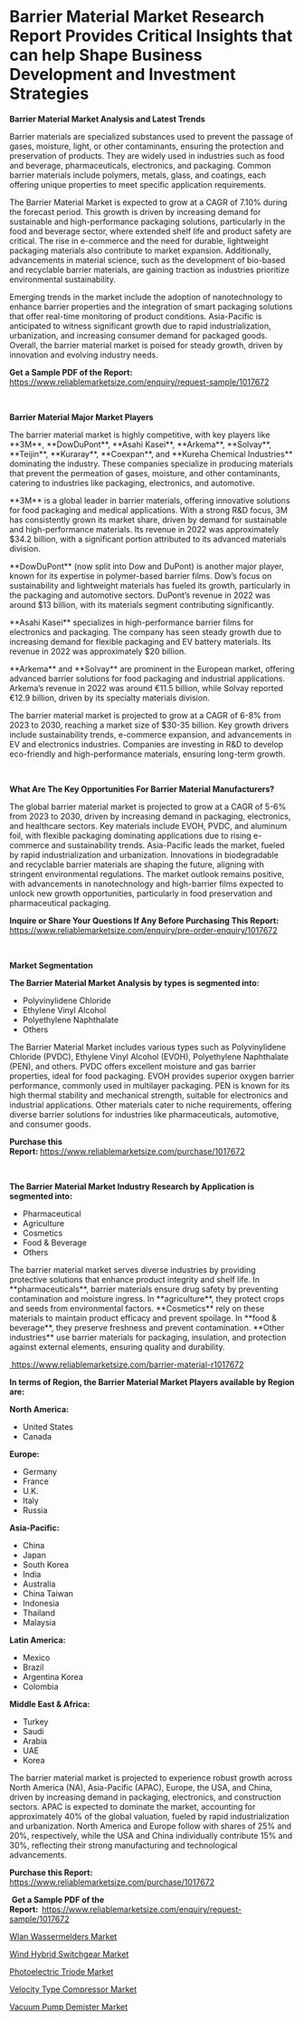 <p><h1>Barrier Material Market Research Report Provides Critical Insights that can help Shape Business Development and Investment Strategies</h1></p><p><strong>Barrier Material Market Analysis and Latest Trends</strong></p>
<p><p>Barrier materials are specialized substances used to prevent the passage of gases, moisture, light, or other contaminants, ensuring the protection and preservation of products. They are widely used in industries such as food and beverage, pharmaceuticals, electronics, and packaging. Common barrier materials include polymers, metals, glass, and coatings, each offering unique properties to meet specific application requirements.</p><p>The Barrier Material Market is expected to grow at a CAGR of 7.10% during the forecast period. This growth is driven by increasing demand for sustainable and high-performance packaging solutions, particularly in the food and beverage sector, where extended shelf life and product safety are critical. The rise in e-commerce and the need for durable, lightweight packaging materials also contribute to market expansion. Additionally, advancements in material science, such as the development of bio-based and recyclable barrier materials, are gaining traction as industries prioritize environmental sustainability.</p><p>Emerging trends in the market include the adoption of nanotechnology to enhance barrier properties and the integration of smart packaging solutions that offer real-time monitoring of product conditions. Asia-Pacific is anticipated to witness significant growth due to rapid industrialization, urbanization, and increasing consumer demand for packaged goods. Overall, the barrier material market is poised for steady growth, driven by innovation and evolving industry needs.</p></p>
<p><strong>Get a Sample PDF of the Report:&nbsp;</strong> <a href="https://www.reliablemarketsize.com/enquiry/request-sample/1017672?utm_campaign=1991&utm_medium=2&utm_source=Github&utm_content=ia&utm_term=24012025&utm_id=barrier-material">https://www.reliablemarketsize.com/enquiry/request-sample/1017672</a></p>
<p>&nbsp;</p>
<p><strong>Barrier Material Major Market Players</strong></p>
<p><p>The barrier material market is highly competitive, with key players like **3M**, **DowDuPont**, **Asahi Kasei**, **Arkema**, **Solvay**, **Teijin**, **Kuraray**, **Coexpan**, and **Kureha Chemical Industries** dominating the industry. These companies specialize in producing materials that prevent the permeation of gases, moisture, and other contaminants, catering to industries like packaging, electronics, and automotive.</p><p>**3M** is a global leader in barrier materials, offering innovative solutions for food packaging and medical applications. With a strong R&D focus, 3M has consistently grown its market share, driven by demand for sustainable and high-performance materials. Its revenue in 2022 was approximately $34.2 billion, with a significant portion attributed to its advanced materials division.</p><p>**DowDuPont** (now split into Dow and DuPont) is another major player, known for its expertise in polymer-based barrier films. Dow’s focus on sustainability and lightweight materials has fueled its growth, particularly in the packaging and automotive sectors. DuPont’s revenue in 2022 was around $13 billion, with its materials segment contributing significantly.</p><p>**Asahi Kasei** specializes in high-performance barrier films for electronics and packaging. The company has seen steady growth due to increasing demand for flexible packaging and EV battery materials. Its revenue in 2022 was approximately $20 billion.</p><p>**Arkema** and **Solvay** are prominent in the European market, offering advanced barrier solutions for food packaging and industrial applications. Arkema’s revenue in 2022 was around €11.5 billion, while Solvay reported €12.9 billion, driven by its specialty materials division.</p><p>The barrier material market is projected to grow at a CAGR of 6-8% from 2023 to 2030, reaching a market size of $30-35 billion. Key growth drivers include sustainability trends, e-commerce expansion, and advancements in EV and electronics industries. Companies are investing in R&D to develop eco-friendly and high-performance materials, ensuring long-term growth.</p></p>
<p>&nbsp;</p>
<p><strong>What Are The Key Opportunities For Barrier Material Manufacturers?</strong></p>
<p><p>The global barrier material market is projected to grow at a CAGR of 5-6% from 2023 to 2030, driven by increasing demand in packaging, electronics, and healthcare sectors. Key materials include EVOH, PVDC, and aluminum foil, with flexible packaging dominating applications due to rising e-commerce and sustainability trends. Asia-Pacific leads the market, fueled by rapid industrialization and urbanization. Innovations in biodegradable and recyclable barrier materials are shaping the future, aligning with stringent environmental regulations. The market outlook remains positive, with advancements in nanotechnology and high-barrier films expected to unlock new growth opportunities, particularly in food preservation and pharmaceutical packaging.</p></p>
<p><strong>Inquire or Share Your Questions If Any Before Purchasing This Report:</strong> <a href="https://www.reliablemarketsize.com/enquiry/pre-order-enquiry/1017672?utm_campaign=1991&utm_medium=2&utm_source=Github&utm_content=ia&utm_term=24012025&utm_id=barrier-material">https://www.reliablemarketsize.com/enquiry/pre-order-enquiry/1017672</a></p>
<p>&nbsp;</p>
<p><strong>Market Segmentation</strong></p>
<p><strong>The Barrier Material Market Analysis by types is segmented into:</strong></p>
<p><ul><li>Polyvinylidene Chloride</li><li>Ethylene Vinyl Alcohol</li><li>Polyethylene Naphthalate</li><li>Others</li></ul></p>
<p><p>The Barrier Material Market includes various types such as Polyvinylidene Chloride (PVDC), Ethylene Vinyl Alcohol (EVOH), Polyethylene Naphthalate (PEN), and others. PVDC offers excellent moisture and gas barrier properties, ideal for food packaging. EVOH provides superior oxygen barrier performance, commonly used in multilayer packaging. PEN is known for its high thermal stability and mechanical strength, suitable for electronics and industrial applications. Other materials cater to niche requirements, offering diverse barrier solutions for industries like pharmaceuticals, automotive, and consumer goods.</p></p>
<p><strong>Purchase this Report:&nbsp;</strong><a href="https://www.reliablemarketsize.com/purchase/1017672?utm_campaign=1991&utm_medium=2&utm_source=Github&utm_content=ia&utm_term=24012025&utm_id=barrier-material">https://www.reliablemarketsize.com/purchase/1017672</a></p>
<p>&nbsp;</p>
<p><strong>The Barrier Material Market Industry Research by Application is segmented into:</strong></p>
<p><ul><li>Pharmaceutical</li><li>Agriculture</li><li>Cosmetics</li><li>Food & Beverage</li><li>Others</li></ul></p>
<p><p>The barrier material market serves diverse industries by providing protective solutions that enhance product integrity and shelf life. In **pharmaceuticals**, barrier materials ensure drug safety by preventing contamination and moisture ingress. In **agriculture**, they protect crops and seeds from environmental factors. **Cosmetics** rely on these materials to maintain product efficacy and prevent spoilage. In **food & beverage**, they preserve freshness and prevent contamination. **Other industries** use barrier materials for packaging, insulation, and protection against external elements, ensuring quality and durability.</p></p>
<p><a href="https://www.reliablemarketsize.com/barrier-material-r1017672?utm_campaign=1991&utm_medium=2&utm_source=Github&utm_content=ia&utm_term=24012025&utm_id=barrier-material">&nbsp;https://www.reliablemarketsize.com/barrier-material-r1017672</a></p>
<p><strong>In terms of Region, the Barrier Material Market Players available by Region are:</strong></p>
<p>
    <p> <strong> North America: </strong>
        <ul>
            <li>United States</li>
            <li>Canada</li>
        </ul>
        </p> 
    <p> <strong> Europe: </strong>
        <ul>
            <li>Germany</li>
            <li>France</li>
            <li>U.K.</li>
            <li>Italy</li>
            <li>Russia</li>
        </ul>
        </p> 
    <p> <strong> Asia-Pacific: </strong>
        <ul>
            <li>China</li>
            <li>Japan</li>
            <li>South Korea</li>
            <li>India</li>
            <li>Australia</li>
            <li>China Taiwan</li>
            <li>Indonesia</li>
            <li>Thailand</li>
            <li>Malaysia</li>
        </ul>
        </p> 
    <p> <strong> Latin America: </strong>
        <ul>
            <li>Mexico</li>
            <li>Brazil</li>
            <li>Argentina Korea</li>
            <li>Colombia</li>
        </ul>
        </p> 
    <p> <strong> Middle East & Africa: </strong>
        <ul>
            <li>Turkey</li>
            <li>Saudi</li>
            <li>Arabia</li>
            <li>UAE</li>
            <li>Korea</li>
        </ul>
    </p>
    </p>
<p><p>The barrier material market is projected to experience robust growth across North America (NA), Asia-Pacific (APAC), Europe, the USA, and China, driven by increasing demand in packaging, electronics, and construction sectors. APAC is expected to dominate the market, accounting for approximately 40% of the global valuation, fueled by rapid industrialization and urbanization. North America and Europe follow with shares of 25% and 20%, respectively, while the USA and China individually contribute 15% and 30%, reflecting their strong manufacturing and technological advancements.</p></p>
<p><strong>Purchase this Report: </strong><a href="https://www.reliablemarketsize.com/purchase/1017672?utm_campaign=1991&utm_medium=2&utm_source=Github&utm_content=ia&utm_term=24012025&utm_id=barrier-material">https://www.reliablemarketsize.com/purchase/1017672</a></p>
<p>&nbsp;<strong>Get a Sample PDF of the Report:&nbsp;&nbsp;</strong><a href="https://www.reliablemarketsize.com/enquiry/request-sample/1017672?utm_campaign=1991&utm_medium=2&utm_source=Github&utm_content=ia&utm_term=24012025&utm_id=barrier-material">https://www.reliablemarketsize.com/enquiry/request-sample/1017672</a></p>
<p><strong></strong></p>
<p><p><a href="https://www.linkedin.com/pulse/growth-trajectory-wlan-wassermelders-market-2025-2032-vzome?utm_campaign=1991&utm_medium=2&utm_source=Github&utm_content=ia&utm_term=24012025&utm_id=barrier-material">Wlan Wassermelders Market</a></p><p><a href="https://www.linkedin.com/pulse/complete-swot-analysis-wind-hybrid-switchgear-market-ipkme?utm_campaign=1991&utm_medium=2&utm_source=Github&utm_content=ia&utm_term=24012025&utm_id=barrier-material">Wind Hybrid Switchgear Market</a></p><p><a href="https://www.linkedin.com/pulse/photoelectric-triode-market-trends-focusing-insight-forecast-0nyne?utm_campaign=1991&utm_medium=2&utm_source=Github&utm_content=ia&utm_term=24012025&utm_id=barrier-material">Photoelectric Triode Market</a></p><p><a href="https://www.linkedin.com/pulse/global-velocity-type-compressor-market-size-growth-outlook-p6ccc?utm_campaign=1991&utm_medium=2&utm_source=Github&utm_content=ia&utm_term=24012025&utm_id=barrier-material">Velocity Type Compressor Market</a></p><p><a href="https://www.linkedin.com/pulse/vacuum-pump-demister-market-size-growth-trends-statistics-2vrbe?utm_campaign=1991&utm_medium=2&utm_source=Github&utm_content=ia&utm_term=24012025&utm_id=barrier-material">Vacuum Pump Demister Market</a></p></p>